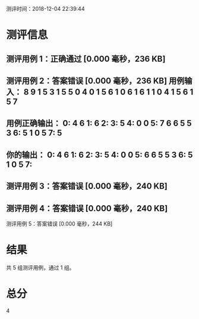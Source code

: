 测评时间：2018-12-04 22:39:44

测评信息
================================================
测评用例 1：正确通过 [0.000 毫秒，236 KB]
---------------------------
测评用例 2：答案错误 [0.000 毫秒，236 KB]
用例输入：
8 9
1 5 3
1 5 5
0 4 0
1 5 6
1 0 6
1 6 1
1 0 4
1 5 6
1 5 7
-
用例正确输出：
0: 4 6
1: 6
2:
3: 5
4: 0 0
5: 7 6 6 5 5 3
6: 5 1 0 5
7: 5
-
你的输出：
0: 4 6
1: 6
2:
3: 5
4: 0 0
5: 6 6 5 5 3
6: 5 1 0 5
7:
---------------------------
测评用例 3：答案错误 [0.000 毫秒，240 KB]
---------------------------
测评用例 4：答案错误 [0.000 毫秒，240 KB]
---------------------------
测评用例 5：答案错误 [0.000 毫秒，244 KB]

结果
================================================
共 5 组测评用例，通过 1 组。

总分
================================================
4
